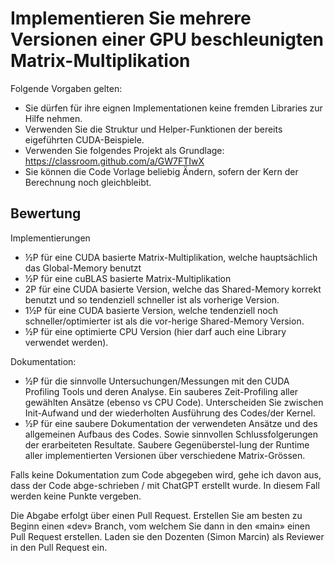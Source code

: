 # Implementieren Sie mehrere Versionen einer GPU beschleunigten Matrix-Multiplikation

Folgende Vorgaben gelten:
-	Sie dürfen für ihre eignen Implementationen keine fremden Libraries zur Hilfe nehmen.
-	Verwenden Sie die Struktur und Helper-Funktionen der bereits eigeführten CUDA-Beispiele.
-	Verwenden Sie folgendes Projekt als Grundlage: https://classroom.github.com/a/GW7FTIwX
-	Sie können die Code Vorlage beliebig Ändern, sofern der Kern der Berechnung noch gleichbleibt. 

## Bewertung

Implementierungen
-	½P für eine CUDA basierte Matrix-Multiplikation, welche hauptsächlich das Global-Memory benutzt
-	½P für eine cuBLAS basierte Matrix-Multiplikation
-	2P für eine CUDA basierte Version, welche das Shared-Memory korrekt benutzt und so tendenziell schneller ist als vorherige Version.
-	1½P für eine CUDA basierte Version, welche tendenziell noch schneller/optimierter ist als die vor-herige Shared-Memory Version.
-	½P für eine optimierte CPU Version (hier darf auch eine Library verwendet werden). 

Dokumentation:
-	½P für die sinnvolle Untersuchungen/Messungen mit den CUDA Profiling Tools und deren Analyse. Ein sauberes Zeit-Profiling aller gewählten Ansätze (ebenso vs CPU Code). Unterscheiden Sie zwischen Init-Aufwand und der wiederholten Ausführung des Codes/der Kernel.
-	½P für eine saubere Dokumentation der verwendeten Ansätze und des allgemeinen Aufbaus des Codes. Sowie sinnvollen Schlussfolgerungen der erarbeiteten Resultate. Saubere Gegenüberstel-lung der Runtime aller implementierten Versionen über verschiedene Matrix-Grössen.

Falls keine Dokumentation zum Code abgegeben wird, gehe ich davon aus, dass der Code abge-schrieben / mit ChatGPT erstellt wurde. In diesem Fall werden keine Punkte vergeben.

Die Abgabe erfolgt über einen Pull Request. Erstellen Sie am besten zu Beginn einen «dev» Branch, vom welchem Sie dann in den «main» einen Pull Request erstellen. Laden sie den Dozenten (Simon Marcin) als Reviewer in den Pull Request ein.  
